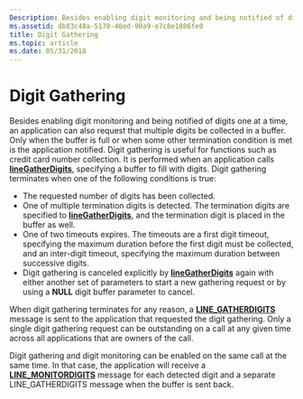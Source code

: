 ```yaml
---
Description: Besides enabling digit monitoring and being notified of digits one at a time, an application can also request that multiple digits be collected in a buffer.
ms.assetid: db83c48a-5178-40ed-90a9-e7c8e1886fe0
title: Digit Gathering
ms.topic: article
ms.date: 05/31/2018
---
```


# Digit Gathering

Besides enabling digit monitoring and being notified of digits one at a time, an application can also request that multiple digits be collected in a buffer. Only when the buffer is full or when some other termination condition is met is the application notified. Digit gathering is useful for functions such as credit card number collection. It is performed when an application calls [**lineGatherDigits**](/windows/desktop/api/Tapi/nf-tapi-linegatherdigits), specifying a buffer to fill with digits. Digit gathering terminates when one of the following conditions is true:

-   The requested number of digits has been collected.
-   One of multiple termination digits is detected. The termination digits are specified to [**lineGatherDigits**](/windows/desktop/api/Tapi/nf-tapi-linegatherdigits), and the termination digit is placed in the buffer as well.
-   One of two timeouts expires. The timeouts are a first digit timeout, specifying the maximum duration before the first digit must be collected, and an inter-digit timeout, specifying the maximum duration between successive digits.
-   Digit gathering is canceled explicitly by [**lineGatherDigits**](/windows/desktop/api/Tapi/nf-tapi-linegatherdigits) again with either another set of parameters to start a new gathering request or by using a **NULL** digit buffer parameter to cancel.

When digit gathering terminates for any reason, a [**LINE\_GATHERDIGITS**](line-gatherdigits.md) message is sent to the application that requested the digit gathering. Only a single digit gathering request can be outstanding on a call at any given time across all applications that are owners of the call.

Digit gathering and digit monitoring can be enabled on the same call at the same time. In that case, the application will receive a [**LINE\_MONITORDIGITS**](line-monitordigits.md) message for each detected digit and a separate LINE\_GATHERDIGITS message when the buffer is sent back.

 

 



